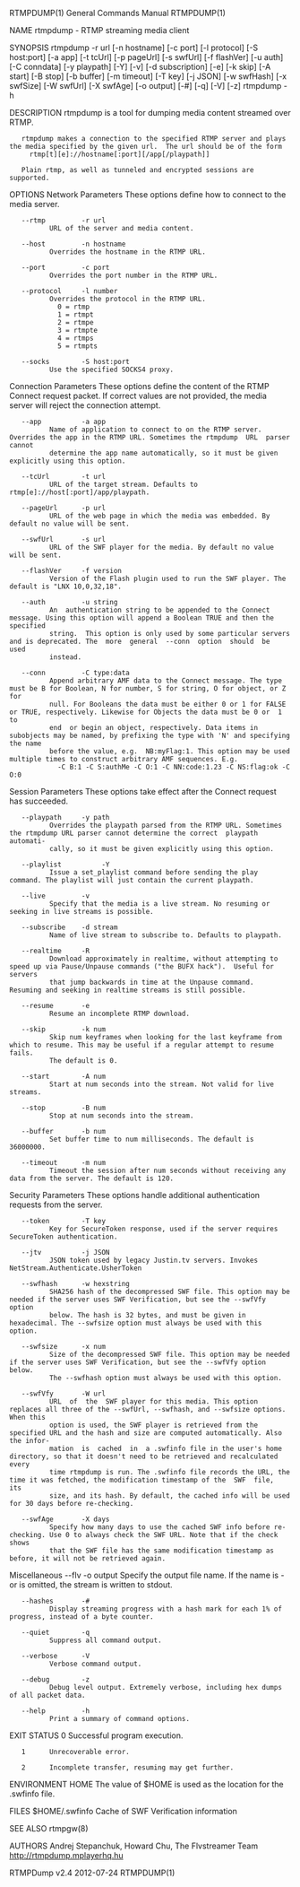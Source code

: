 RTMPDUMP(1)                                                   General Commands Manual                                                  RTMPDUMP(1)

NAME
       rtmpdump - RTMP streaming media client

SYNOPSIS
       rtmpdump  -r url  [-n hostname] [-c port] [-l protocol] [-S host:port] [-a app] [-t tcUrl] [-p pageUrl] [-s swfUrl] [-f flashVer] [-u auth]
       [-C conndata] [-y playpath] [-Y] [-v] [-d subscription] [-e] [-k skip] [-A start] [-B stop]  [-b buffer]  [-m timeout]  [-T key]  [-j JSON]
       [-w swfHash] [-x swfSize] [-W swfUrl] [-X swfAge] [-o output] [-#] [-q] [-V] [-z]
       rtmpdump -h

DESCRIPTION
       rtmpdump is a tool for dumping media content streamed over RTMP.

       rtmpdump makes a connection to the specified RTMP server and plays the media specified by the given url.  The url should be of the form
         rtmp[t][e]://hostname[:port][/app[/playpath]]

       Plain rtmp, as well as tunneled and encrypted sessions are supported.

OPTIONS
   Network Parameters
       These options define how to connect to the media server.

       --rtmp         -r url
              URL of the server and media content.

       --host         -n hostname
              Overrides the hostname in the RTMP URL.

       --port         -c port
              Overrides the port number in the RTMP URL.

       --protocol     -l number
              Overrides the protocol in the RTMP URL.
                0 = rtmp
                1 = rtmpt
                2 = rtmpe
                3 = rtmpte
                4 = rtmps
                5 = rtmpts

       --socks        -S host:port
              Use the specified SOCKS4 proxy.

   Connection Parameters
       These  options define the content of the RTMP Connect request packet.  If correct values are not provided, the media server will reject the
       connection attempt.

       --app          -a app
              Name of application to connect to on the RTMP server. Overrides the app in the RTMP URL. Sometimes the rtmpdump  URL  parser  cannot
              determine the app name automatically, so it must be given explicitly using this option.

       --tcUrl        -t url
              URL of the target stream. Defaults to rtmp[e]://host[:port]/app/playpath.

       --pageUrl      -p url
              URL of the web page in which the media was embedded. By default no value will be sent.

       --swfUrl       -s url
              URL of the SWF player for the media. By default no value will be sent.

       --flashVer     -f version
              Version of the Flash plugin used to run the SWF player. The default is "LNX 10,0,32,18".

       --auth         -u string
              An  authentication string to be appended to the Connect message. Using this option will append a Boolean TRUE and then the specified
              string.  This option is only used by some particular servers and is deprecated. The  more  general  --conn  option  should  be  used
              instead.

       --conn         -C type:data
              Append arbitrary AMF data to the Connect message. The type must be B for Boolean, N for number, S for string, O for object, or Z for
              null. For Booleans the data must be either 0 or 1 for FALSE or TRUE, respectively. Likewise for Objects the data must be 0 or  1  to
              end  or begin an object, respectively. Data items in subobjects may be named, by prefixing the type with 'N' and specifying the name
              before the value, e.g.  NB:myFlag:1. This option may be used multiple times to construct arbitrary AMF sequences. E.g.
                -C B:1 -C S:authMe -C O:1 -C NN:code:1.23 -C NS:flag:ok -C O:0

   Session Parameters
       These options take effect after the Connect request has succeeded.

       --playpath     -y path
              Overrides the playpath parsed from the RTMP URL. Sometimes the rtmpdump URL parser cannot determine the correct  playpath  automati‐
              cally, so it must be given explicitly using this option.

       --playlist          -Y
              Issue a set_playlist command before sending the play command. The playlist will just contain the current playpath.

       --live         -v
              Specify that the media is a live stream. No resuming or seeking in live streams is possible.

       --subscribe    -d stream
              Name of live stream to subscribe to. Defaults to playpath.

       --realtime     -R
              Download approximately in realtime, without attempting to speed up via Pause/Unpause commands ("the BUFX hack").  Useful for servers
              that jump backwards in time at the Unpause command.  Resuming and seeking in realtime streams is still possible.

       --resume       -e
              Resume an incomplete RTMP download.

       --skip         -k num
              Skip num keyframes when looking for the last keyframe from which to resume. This may be useful if a regular attempt to resume fails.
              The default is 0.

       --start        -A num
              Start at num seconds into the stream. Not valid for live streams.

       --stop         -B num
              Stop at num seconds into the stream.

       --buffer       -b num
              Set buffer time to num milliseconds. The default is 36000000.

       --timeout      -m num
              Timeout the session after num seconds without receiving any data from the server. The default is 120.

   Security Parameters
       These options handle additional authentication requests from the server.

       --token        -T key
              Key for SecureToken response, used if the server requires SecureToken authentication.

       --jtv          -j JSON
              JSON token used by legacy Justin.tv servers. Invokes NetStream.Authenticate.UsherToken

       --swfhash      -w hexstring
              SHA256 hash of the decompressed SWF file. This option may be needed if the server uses SWF Verification, but see the --swfVfy option
              below. The hash is 32 bytes, and must be given in hexadecimal. The --swfsize option must always be used with this option.

       --swfsize      -x num
              Size of the decompressed SWF file. This option may be needed if the server uses SWF Verification, but see the --swfVfy option below.
              The --swfhash option must always be used with this option.

       --swfVfy       -W url
              URL  of  the  SWF player for this media. This option replaces all three of the --swfUrl, --swfhash, and --swfsize options. When this
              option is used, the SWF player is retrieved from the specified URL and the hash and size are computed automatically. Also the infor‐
              mation  is  cached  in  a .swfinfo file in the user's home directory, so that it doesn't need to be retrieved and recalculated every
              time rtmpdump is run. The .swfinfo file records the URL, the time it was fetched, the modification timestamp of the  SWF  file,  its
              size, and its hash. By default, the cached info will be used for 30 days before re-checking.

       --swfAge       -X days
              Specify how many days to use the cached SWF info before re-checking. Use 0 to always check the SWF URL. Note that if the check shows
              that the SWF file has the same modification timestamp as before, it will not be retrieved again.

   Miscellaneous
       --flv          -o output
              Specify the output file name. If the name is - or is omitted, the stream is written to stdout.

       --hashes       -#
              Display streaming progress with a hash mark for each 1% of progress, instead of a byte counter.

       --quiet        -q
              Suppress all command output.

       --verbose      -V
              Verbose command output.

       --debug        -z
              Debug level output. Extremely verbose, including hex dumps of all packet data.

       --help         -h
              Print a summary of command options.

EXIT STATUS
       0      Successful program execution.

       1      Unrecoverable error.

       2      Incomplete transfer, resuming may get further.

ENVIRONMENT
       HOME   The value of $HOME is used as the location for the .swfinfo file.

FILES
       $HOME/.swfinfo
              Cache of SWF Verification information

SEE ALSO
       rtmpgw(8)

AUTHORS
       Andrej Stepanchuk, Howard Chu, The Flvstreamer Team
       <http://rtmpdump.mplayerhq.hu>

RTMPDump v2.4                                                       2012-07-24                                                         RTMPDUMP(1)
